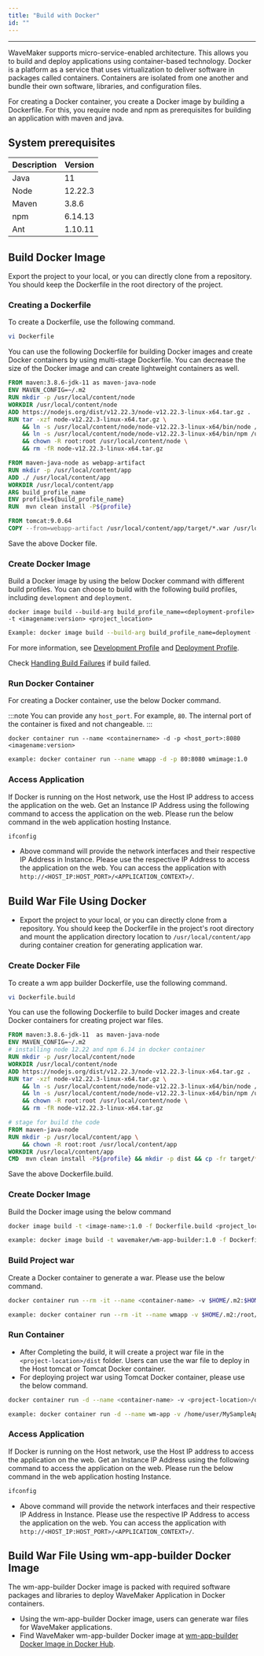 ```yaml
---
title: "Build with Docker"
id: ""
---
```

---

WaveMaker supports micro-service-enabled architecture. This allows you to build and deploy applications using container-based technology. Docker is a platform as a service that uses virtualization to deliver software in packages called containers. Containers are isolated from one another and bundle their own software, libraries, and configuration files.

For creating a Docker container, you create a Docker image by building a Dockerfile. For this, you require node and npm as prerequisites for building an application with maven and java.

## System prerequisites

|Description|Version|
|---|---|
|Java |11|
|Node|12.22.3|
|Maven| 3.8.6|
|npm|6.14.13|
|Ant|1.10.11|

## Build Docker Image

Export the project to your local, or you can directly clone from a repository. You should keep the Dockerfile in the root directory of the project.

### Creating a Dockerfile

To create a Dockerfile, use the following command.

```bash
vi Dockerfile
```

You can use the following Dockerfile for building Docker images and create Docker containers by using multi-stage Dockerfile. You can decrease the size of the Docker image and can create lightweight containers as well.

```Dockerfile
FROM maven:3.8.6-jdk-11 as maven-java-node
ENV MAVEN_CONFIG=~/.m2
RUN mkdir -p /usr/local/content/node
WORKDIR /usr/local/content/node
ADD https://nodejs.org/dist/v12.22.3/node-v12.22.3-linux-x64.tar.gz .
RUN tar -xzf node-v12.22.3-linux-x64.tar.gz \
    && ln -s /usr/local/content/node/node-v12.22.3-linux-x64/bin/node /usr/local/bin/node \
    && ln -s /usr/local/content/node/node-v12.22.3-linux-x64/bin/npm /usr/local/bin/npm \
    && chown -R root:root /usr/local/content/node \
    && rm -fR node-v12.22.3-linux-x64.tar.gz

FROM maven-java-node as webapp-artifact
RUN mkdir -p /usr/local/content/app
ADD ./ /usr/local/content/app
WORKDIR /usr/local/content/app
ARG build_profile_name
ENV profile=${build_profile_name}
RUN  mvn clean install -P${profile}

FROM tomcat:9.0.64
COPY --from=webapp-artifact /usr/local/content/app/target/*.war /usr/local/tomcat/webapps/
```

Save the above Docker file.

### Create Docker Image

Build a Docker image by using the below Docker command with different build profiles. You can choose to build with the following build profiles, including `development` and `deployment`.

```Docker
docker image build --build-arg build_profile_name=<deployment-profile> -t <imagename:version> <project_location>
```

```bash
Example: docker image build --build-arg build_profile_name=deployment -t wmimage:1.0 .
```

For more information, see [Development Profile](/learn/app-development/deployment/configuration-profiles#development-configuration-profile) and [Deployment Profile](/learn/app-development/deployment/configuration-profiles#deployment-configuration-profile).

Check [Handling Build Failures](/learn/app-development/deployment/building-with-maven#handling-build-failures) if build failed.

### Run Docker Container

For creating a Docker container, use the below Docker command.

:::note
You can provide any `host_port`. For example, `80`. The internal port of the container is fixed and not changeable.
:::

```Docker
docker container run --name <containername> -d -p <host_port>:8080 <imagename:version>
```

```bash
example: docker container run --name wmapp -d -p 80:8080 wmimage:1.0
```

### Access Application

If Docker is running on the Host network, use the Host IP address to access the application on the web. Get an Instance IP Address using the following command to access the application on the web. Please run the below command in the web application hosting Instance.

```bash
ifconfig
```

- Above command will provide the network interfaces and their respective IP Address in Instance. Please use the respective IP Address to access the application on the web. You can access the application with `http://<HOST_IP:HOST_PORT>/<APPLICATION_CONTEXT>/`.

## Build War File Using Docker

- Export the project to your local, or you can directly clone from a repository. You should keep the Dockerfile in the project's root directory and mount the application directory location to `/usr/local/content/app` during container creation for generating application war.

### Create Docker File

To create a wm app builder Dockerfile, use the following command.

```bash
vi Dockerfile.build
```

You can use the following Dockerfile to build Docker images and create Docker containers for creating project war files.

```Dockerfile
FROM maven:3.8.6-jdk-11  as maven-java-node
ENV MAVEN_CONFIG=~/.m2
# installing node 12.22 and npm 6.14 in docker container
RUN mkdir -p /usr/local/content/node
WORKDIR /usr/local/content/node
ADD https://nodejs.org/dist/v12.22.3/node-v12.22.3-linux-x64.tar.gz .
RUN tar -xzf node-v12.22.3-linux-x64.tar.gz \
    && ln -s /usr/local/content/node/node-v12.22.3-linux-x64/bin/node /usr/local/bin/node \
    && ln -s /usr/local/content/node/node-v12.22.3-linux-x64/bin/npm /usr/local/bin/npm \
    && chown -R root:root /usr/local/content/node \
    && rm -fR node-v12.22.3-linux-x64.tar.gz

# stage for build the code
FROM maven-java-node
RUN mkdir -p /usr/local/content/app \
    && chown -R root:root /usr/local/content/app
WORKDIR /usr/local/content/app
CMD  mvn clean install -P${profile} && mkdir -p dist && cp -fr target/*.war dist/
```

Save the above Dockerfile.build.

### Create Docker Image

Build the Docker image using the below command

```bash
docker image build -t <image-name>:1.0 -f Dockerfile.build <project_location>
```

```bash
example: docker image build -t wavemaker/wm-app-builder:1.0 -f Dockerfile.build .
```

### Build Project war

Create a Docker container to generate a war. Please use the below command.

```bash
docker container run --rm -it --name <container-name> -v $HOME/.m2:$HOME/.m2 -v $HOME/.npm:$HOME/.npm -v <project-location>:/usr/local/content/app -e profile=<deployment-profile> -e MAVEN_CONFIG=$HOME/.m2 <image-name>
```

```bash
example: docker container run --rm -it --name wmapp -v $HOME/.m2:/root/.m2 -v $HOME/.npm:/root/.npm -v /home/user/MySampleApp:/usr/local/content/app -e profile=deployment -e MAVEN_CONFIG=$HOME/.m2 wavemaker/wm-app-builder:1.0
```

### Run Container

- After Completing the build, it will create a project war file in the `<project-location>/dist` folder. Users can use the war file to deploy in the Host tomcat or Tomcat Docker container.
- For deploying project war using Tomcat Docker container, please use the below command.

```bash
docker container run -d --name <container-name> -v <project-location>/dist/:/usr/local/tomcat/webapps/ -p <host_port>:8080 tomcat:9.0.64
```

```bash
example: docker container run -d --name wm-app -v /home/user/MySampleApp/dist/:/usr/local/tomcat/webapps/ -p 80:8080 tomcat:9.0.64
```

### Access Application

If Docker is running on the Host network, use the Host IP address to access the application on the web. Get an Instance IP Address using the following command to access the application on the web. Please run the below command in the web application hosting Instance.

```bash
ifconfig
```

- Above command will provide the network interfaces and their respective IP Address in Instance. Please use the respective IP Address to access the application on the web. You can access the application with `http://<HOST_IP:HOST_PORT>/<APPLICATION_CONTEXT>/`.

## Build War File Using wm-app-builder Docker Image

The wm-app-builder Docker image is packed with required software packages and libraries to deploy WaveMaker Application in Docker containers.

- Using the wm-app-builder Docker image, users can generate war files for WaveMaker applications.
- Find WaveMaker wm-app-builder Docker image at [wm-app-builder Docker Image in Docker Hub](https://hub.docker.com/r/wavemakerapp/wm-app-builder).
